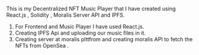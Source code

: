 This is my Decentralized NFT Music Player that I have created using React.js , Solidity , Moralis Server API and IPFS. 
1. For Frontend and Music Player I have used React.js.
2. Creating IPFS Api and uploading our music files in it.
3. Creating server at moralis plttfrom and creating moralis API to fetch the NFTs from OpenSea .
